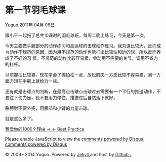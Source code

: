 #  第一节羽毛球课

[ Yuguo ](http://yuguo.us) 2011年 04月 06日

跟小平一起报了总共10课时的羽毛球班，每周二晚上练习，今天是第一次。

今天主要做手腕部分的动作练习和高远球的击球动作练习。我力道比较大，反而成为动作不规范的原因，因为用不规范的动作也能打出比较快和远的球，所以反而养成了不好的习
惯。不规范的动作比较容易累，会动用不需要的关节，调用不省力的杠杆。

以前握拍比较紧，现在学会了握拍松一点，放松肌肉一方面比较不容易累，另一方面力矩在手腕上就给力一些。

还有就是击球点的判断，在最高点击球点击球过去需要有一个平行的推送动作，不要往下使力压，也不要用力停住，推送过后自然落下就好。

胳膊肘不要外拐，用腰部和小臂的力量击球。

就是这么多了。

[ 我爱你的1000个理由 → ](/weblog/1000-reasons-i-love-you/) [ ← Best Practice
](/weblog/best-practice/)

Please enable JavaScript to view the [ comments powered by Disqus.
](http://disqus.com/?ref_noscript) [ comments powered by  Disqus
](http://disqus.com)

© 2009 – 2014 Yuguo. Powered by [ Jekyll ](https://github.com/mojombo/jekyll)
and host by [ Github ](https://github.com/yuguo) 。

